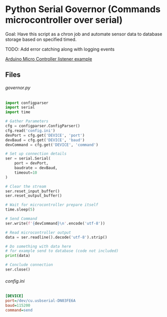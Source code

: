 # Python Serial Governor (Commands microcontroller over serial)

Goal: Have this script as a chron job and automate sensor data to database storage based on specified timed.

TODO: Add error catching along with logging events

[Arduino Micro Controller listener example]()

## Files
###### governor.py
```python
import configparser
import serial
import time

# Gather Parameters
cfg = configparser.ConfigParser()
cfg.read('config.ini')
devPort = cfg.get('DEVICE', 'port')
devBaud = cfg.get('DEVICE', 'baud')
devCommand = cfg.get('DEVICE', 'command')

# Set up connection details
ser = serial.Serial(
    port = devPort,
    baudrate = devBaud,
    timeout=10
)

# Clear the stream
ser.reset_input_buffer()
ser.reset_output_buffer()

# Wait for microcontroller prepare itself
time.sleep(5)

# Send Command
ser.write(f'{devCommand}\n'.encode('utf-8'))

# Read microcontroller output
data = ser.readline().decode('utf-8').strip()

# Do something with data here
# for example send to database (code not included)
print(data)

# Conclude connection
ser.close()
```

###### config.ini
```ini
[DEVICE]
port=/dev/cu.usbserial-DN03FE6A
baud=115200
command=send
```